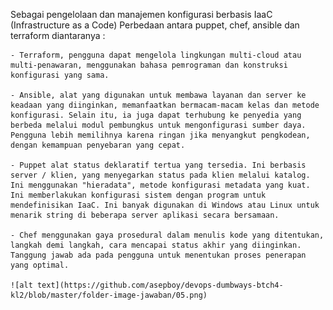 Sebagai pengelolaan dan manajemen konfigurasi berbasis IaaC (Infrastructure as a Code) Perbedaan antara puppet, chef, ansible dan terraform diantaranya :

    - Terraform, pengguna dapat mengelola lingkungan multi-cloud atau multi-penawaran, menggunakan bahasa pemrograman dan konstruksi konfigurasi yang sama.
    
    - Ansible, alat yang digunakan untuk membawa layanan dan server ke keadaan yang diinginkan, memanfaatkan bermacam-macam kelas dan metode konfigurasi. Selain itu, ia juga dapat terhubung ke penyedia yang berbeda melalui modul pembungkus untuk mengonfigurasi sumber daya. Pengguna lebih memilihnya karena ringan jika menyangkut pengkodean, dengan kemampuan penyebaran yang cepat. 
    
    - Puppet alat status deklaratif tertua yang tersedia. Ini berbasis server / klien, yang menyegarkan status pada klien melalui katalog. Ini menggunakan "hieradata", metode konfigurasi metadata yang kuat. Ini memberlakukan konfigurasi sistem dengan program untuk mendefinisikan IaaC. Ini banyak digunakan di Windows atau Linux untuk menarik string di beberapa server aplikasi secara bersamaan. 
    
    - Chef menggunakan gaya prosedural dalam menulis kode yang ditentukan, langkah demi langkah, cara mencapai status akhir yang diinginkan. Tanggung jawab ada pada pengguna untuk menentukan proses penerapan yang optimal.
    
    ![alt text](https://github.com/asepboy/devops-dumbways-btch4-kl2/blob/master/folder-image-jawaban/05.png)

